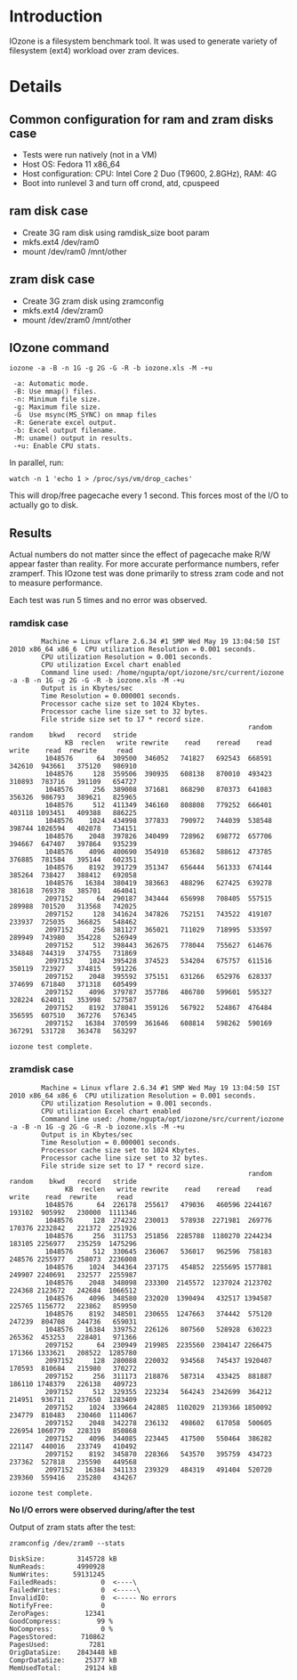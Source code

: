 # Introduction #
IOzone is a filesystem benchmark tool. It was used to generate variety of filesystem (ext4) workload over zram devices.

# Details #

## Common configuration for ram and zram disks case ##

  * Tests were run natively (not in a VM)
  * Host OS: Fedora 11 x86\_64
  * Host configuration: CPU: Intel Core 2 Duo (T9600, 2.8GHz), RAM: 4G
  * Boot into runlevel 3 and turn off crond, atd, cpuspeed

## ram disk case ##

  * Create 3G ram disk using ramdisk\_size boot param
  * mkfs.ext4 /dev/ram0
  * mount /dev/ram0 /mnt/other

## zram disk case ##
  * Create 3G zram disk using zramconfig
  * mkfs.ext4 /dev/zram0
  * mount /dev/zram0 /mnt/other

## IOzone command ##
```
iozone -a -B -n 1G -g 2G -G -R -b iozone.xls -M -+u
```

```
 -a: Automatic mode.
 -B: Use mmap() files.
 -n: Minimum file size.
 -g: Maximum file size.
 -G  Use msync(MS_SYNC) on mmap files
 -R: Generate excel output.
 -b: Excel output filename.
 -M: uname() output in results.
 -+u: Enable CPU stats.
```

In parallel, run:
```
watch -n 1 'echo 1 > /proc/sys/vm/drop_caches'
```
This will drop/free pagecache every 1 second. This forces most of the I/O to actually go to disk.

## Results ##

Actual numbers do not matter since the effect of pagecache make R/W appear faster than reality. For more accurate performance numbers, refer zramperf. This IOzone test was done primarily to stress zram code and not to measure performance.

Each test was run 5 times and no error was observed.

### ramdisk case ###
```
        Machine = Linux vflare 2.6.34 #1 SMP Wed May 19 13:04:50 IST 2010 x86_64 x86_6  CPU utilization Resolution = 0.001 seconds.
        CPU utilization Resolution = 0.001 seconds.
        CPU utilization Excel chart enabled
        Command line used: /home/ngupta/opt/iozone/src/current/iozone -a -B -n 1G -g 2G -G -R -b iozone.xls -M -+u
        Output is in Kbytes/sec
        Time Resolution = 0.000001 seconds.
        Processor cache size set to 1024 Kbytes.
        Processor cache line size set to 32 bytes.
        File stride size set to 17 * record size.
                                                            random  random    bkwd   record   stride
              KB  reclen   write rewrite    read    reread    read   write    read  rewrite     read
         1048576      64  309500  346052   741827   692543  668591  342610  943661   375120   986910
         1048576     128  359506  390935   608138   870010  493423  310893  783716   391109   654727
         1048576     256  389008  371681   868290   870373  641083  356326  986793   389621   825965
         1048576     512  411349  346160   808808   779252  666401  403118 1093451   409388   886225
         1048576    1024  434998  377833   790972   744039  538548  398744 1026594   402078   734151
         1048576    2048  397826  340499   728962   698772  657706  394667  647407   397864   935239
         1048576    4096  400690  354910   653682   588612  473785  376885  781584   395144   602351
         1048576    8192  391729  351347   656444   561333  674144  385264  738427   388412   692058
         1048576   16384  380419  383663   488296   627425  639278  381618  769378   385701   464041
         2097152      64  290187  343444   656998   708405  557515  289988  701520   313568   742025
         2097152     128  341624  347826   752151   743522  419107  233937  725035   366825   548462
         2097152     256  381127  365021   711029   718995  533597  289949  743980   354228   526949
         2097152     512  398443  362675   778044   755627  614676  334848  744319   374755   731869
         2097152    1024  395428  374523   534204   675757  611516  350119  723927   374815   591226
         2097152    2048  395592  375151   631266   652976  628337  374699  671840   371318   605499
         2097152    4096  379787  357786   486780   599601  595327  328224  624011   353998   527587
         2097152    8192  378041  359126   567922   524867  476484  356595  607510   367276   576345
         2097152   16384  370599  361646   608814   598262  590169  367291  531728   363478   563297

iozone test complete.
```

### zramdisk case ###
```
        Machine = Linux vflare 2.6.34 #1 SMP Wed May 19 13:04:50 IST 2010 x86_64 x86_6  CPU utilization Resolution = 0.001 seconds.
        CPU utilization Resolution = 0.001 seconds.
        CPU utilization Excel chart enabled
        Command line used: /home/ngupta/opt/iozone/src/current/iozone -a -B -n 1G -g 2G -G -R -b iozone.xls -M -+u
        Output is in Kbytes/sec
        Time Resolution = 0.000001 seconds.
        Processor cache size set to 1024 Kbytes.
        Processor cache line size set to 32 bytes.
        File stride size set to 17 * record size.
                                                            random  random    bkwd   record   stride
              KB  reclen   write rewrite    read    reread    read   write    read  rewrite     read
         1048576      64  226178  255617   479036   460596 2244167  193102  905992   230000  1111346
         1048576     128  274232  230013   578938  2271981  269776  170376 2232842   221372  2251926
         1048576     256  311753  251856  2285788  1180270 2244234  183105 2256977   235259  1475296
         1048576     512  330645  236067   536017   962596  758183  248576 2255977   258073  2236008
         1048576    1024  344364  237175   454852  2255695 1577881  249907 2240691   232577  2255987
         1048576    2048  348098  233300  2145572  1237024 2123702  224368 2123672   242684  1066512
         1048576    4096  348580  232020  1390494   432517 1394587  225765 1156772   223862   859950
         1048576    8192  348501  230655  1247663   374442  575120  247239  804708   244736   659031
         1048576   16384  339752  226126   807560   528928  630223  265362  453253   228401   971366
         2097152      64  230949  219985  2235560  2304147 2266475  171366 1333621   208522  1285780
         2097152     128  280088  220032   934568   745437 1920407  170593  810684   215980   370272
         2097152     256  311173  218876   587314   433425  881887  186110 1748379   226138   409723
         2097152     512  329355  223234   564243  2342699  364212  214951  936711   237650  1283409
         2097152    1024  339664  242885  1102029  2139366 1850092  234779  810483   230460  1114067
         2097152    2048  342278  236132   498602   617058  500605  226954 1060779   228319   850868
         2097152    4096  344085  223445   417500   550464  386282  221147  440016   233749   410492
         2097152    8192  345870  228366   543570   395759  434723  237362  527818   235590   449568
         2097152   16384  341133  239329   484319   491404  520720  239360  559416   235280   434267

iozone test complete.
```

**No I/O errors were observed during/after the test**

Output of zram stats after the test:
```
zramconfig /dev/zram0 --stats
```

```
DiskSize:        3145728 kB
NumReads:        4990928
NumWrites:      59131245
FailedReads:           0  <----\
FailedWrites:          0  <-----\
InvalidIO:             0  <----- No errors
NotifyFree:            0
ZeroPages:         12341
GoodCompress:         99 %
NoCompress:            0 %
PagesStored:      710862
PagesUsed:          7281
OrigDataSize:    2843448 kB
ComprDataSize:     25377 kB
MemUsedTotal:      29124 kB
```
